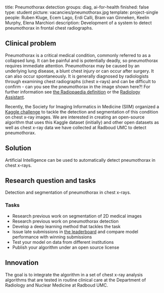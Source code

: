 title: Pneumothorax detection
groups: diag, ai-for-health
finished: false
type: student
picture: vacancies/pneumothorax.jpg
template: project-single
people:  Ruben Kluge, Ecem Lago, Erdi Calli, Bram van Ginneken, Keelin Murphy, Elena Marchiori
description: Development of a system to detect pneumothorax in frontal chest radiographs.

## Clinical problem
Pneumothorax is a critical medical condition, commonly referred to as a collapsed lung. It can be painful and is potentially deadly, so pneumothorax requires immediate attention. Pneumothorax may be caused by an underlying lung disease, a blunt chest injury or can occur after surgery. It can also occur spontaneously. It is generally diagnosed by radiologists through examining chest radiographs (chest x-rays) and can be difficult to confirm - can you see the pneumothorax in the image shown here?! For further information see [the Radiopaedia definition](https://radiopaedia.org/articles/pneumothorax) or the [Radiology Assistant](http://www.radiologyassistant.nl/en/p497b2a265d96d#in5150424f9f96b). 

Recently, the Society for Imaging Informatics in Medicine (SIIM) organized a [Kaggle challenge](https://www.kaggle.com/c/siim-acr-pneumothorax-segmentation/overview) to tackle the detection and segmentation of this condition on chest x-ray images. We are interested in creating an open-source algorithm that uses this Kaggle dataset (initially) and other open datasets as well as chest x-ray data we have collected at Radboud UMC to detect pneumothorax. 

## Solution 
Artificial Intelligence can be used to automatically detect pneumothorax in chest x-rays.

## Research question and tasks
Detection and segmentation of pneumothorax in chest x-rays. 

### Tasks
* Research previous work on segmentation of 2D medical images
* Research previous work on pneumothorax detection
* Develop a deep learning method that tackles the task
* Issue late submissions in [the leaderboard](https://www.kaggle.com/c/siim-acr-pneumothorax-segmentation/) and compare model performance with winning submissions
* Test your model on data from different institutions
* Publish your algorithm under an open source license

## Innovation
The goal is to integrate the algorithm in a set of chest x-ray analysis algorithms that are tested in routine clinical care at the Department of Radiology and Nuclear Medicine at Radboud UMC.
